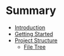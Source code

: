 # Summary

* [Introduction](./README.md)
* [Getting Started](getting_started.md)
* [Project Structure](project_structure.md)
  * [File Tree](file-tree.md)

